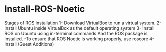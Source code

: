 # Install-ROS-Noetic
Stages of ROS installation
1- Download VirtualBox to run a virtual system.
2- Install Ubuntu inside VirtualBox as the default operating system
3- Install ROS on Ubuntu using in-terminal commands
 And the ROS package is installed.
-To ensure that ROS Noetic is working properly, use 
roscore
4- Install (Guest Additions)

